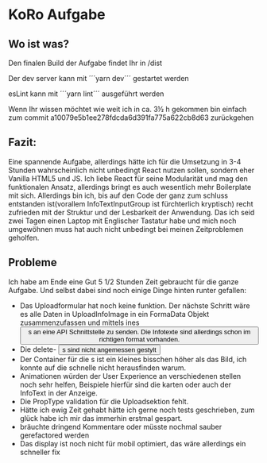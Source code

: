 # KoRo Aufgabe

## Wo ist was?

Den finalen Build der Aufgabe findet Ihr in /dist

Der dev server kann mit ´´´yarn dev´´´ gestartet werden

esLint kann mit ´´´yarn lint´´´ ausgeführt werden

Wenn Ihr wissen möchtet wie weit ich in ca. 3½ h gekommen bin einfach zum commit a10079e5b1ee278fdcda6d391fa775a622cb8d63 zurückgehen

## Fazit:

Eine spannende Aufgabe, allerdings hätte ich für die Umsetzung in 3-4 Stunden wahrscheinlich nicht unbedingt React nutzen sollen, sondern eher Vanilla HTML5 und JS. Ich liebe React für seine Modularität und mag den funktionalen Ansatz, allerdings bringt es auch wesentlich mehr Boilerplate mit sich. Allerdings bin ich, bis auf den Code der ganz zum schluss entstanden ist(vorallem InfoTextInputGroup ist fürchterlich kryptisch) recht zufrieden mit der Struktur und der Lesbarkeit der Anwendung. Das ich seid zwei Tagen einen Laptop mit Englischer Tastatur habe und mich noch umgewöhnen muss hat auch nicht unbedingt bei meinen Zeitproblemen geholfen.

## Probleme

Ich habe am Ende eine Gut 5 1/2 Stunden Zeit gebraucht für die ganze Aufgabe. Und selbst dabei sind noch einige Dinge hinten runter gefallen:

- Das Uploadformular hat noch keine funktion. Der nächste Schritt wäre es alle Daten in UploadInfoImage in ein FormaData Objekt zusammenzufassen und mittels ines <button>s an eine API Schnittstelle zu senden. Die Infotexte sind allerdings schon im richtigen format vorhanden.
- Die delete- <button>s sind nicht angemessen gestylt
- Der Container für die <InfoArea>s ist ein kleines bisschen höher als das Bild, ich konnte auf die schnelle nicht herausfinden warum.
- Animationen würden der User Experience an verschiedenen stellen noch sehr helfen, Beispiele hierfür sind die <InfoTextInput> karten oder auch der InfoText in der Anzeige.
- Die PropType validation für die Uploadsektion fehlt.
- Hätte ich ewig Zeit gehabt hätte ich gerne noch tests geschrieben, zum glück habe ich mir das immerhin erstmal gespart.
- <InfoTextInputGroup> bräuchte dringend Kommentare oder müsste nochmal sauber gerefactored werden
- Das <InfoImage> display ist noch nicht für mobil optimiert, das wäre allerdings ein schneller fix

